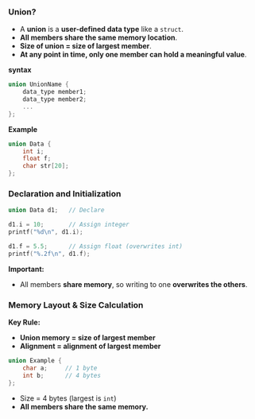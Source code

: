 
### Union?

- A **union** is a **user-defined data type** like a `struct`.
- **All members share the same memory location**.
- **Size of union = size of largest member**.
- **At any point in time, only one member can hold a meaningful value**.

**syntax**
```c
union UnionName {
    data_type member1;
    data_type member2;
    ...
};
```

**Example**
```c
union Data {
    int i;
    float f;
    char str[20];
};
```

### Declaration and Initialization

```c
union Data d1;   // Declare

d1.i = 10;       // Assign integer
printf("%d\n", d1.i);

d1.f = 5.5;      // Assign float (overwrites int)
printf("%.2f\n", d1.f);

```

**Important:**
- All members **share memory**, so writing to one **overwrites the others**.

### Memory Layout & Size Calculation

**Key Rule:**

- **Union memory = size of largest member**
- **Alignment = alignment of largest member**

```c
union Example {
    char a;     // 1 byte
    int b;      // 4 bytes
};
```

- Size = 4 bytes (largest is `int`)
- **All members share the same memory.**


